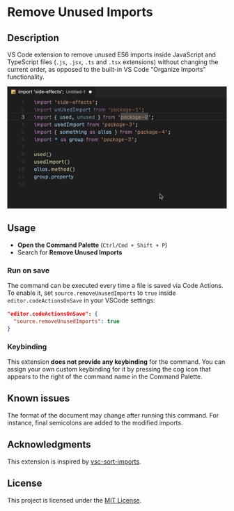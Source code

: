 # Remove Unused Imports

## Description

VS Code extension to remove unused ES6 imports inside JavaScript and TypeScript files (`.js`, `.jsx`, `.ts` and `.tsx` extensions) without changing the current order, as opposed to the built-in VS Code "Organize Imports" functionality.

![Remove Unused Imports screenshot](images/remove-unused-imports.gif)

## Usage

- **Open the Command Palette** (`Ctrl/Cmd + Shift + P`)
- Search for **Remove Unused Imports**

### Run on save

The command can be executed every time a file is saved via Code Actions. To enable it, set `source.removeUnusedImports` to `true` inside `editor.codeActionsOnSave` in your VSCode settings:

```json
"editor.codeActionsOnSave": {
  "source.removeUnusedImports": true
}
```

### Keybinding

This extension **does not provide any keybinding** for the command. You can assign your own custom keybinding for it by pressing the cog icon that appears to the right of the command name in the Command Palette.

## Known issues

The format of the document may change after running this command. For instance, final semicolons are added to the modified imports.

## Acknowledgments

This extension is inspired by [vsc-sort-imports](https://github.com/amatiasq/vsc-sort-imports).

## License

This project is licensed under the [MIT License](LICENSE).
